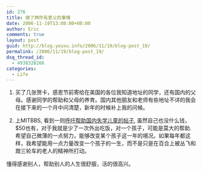 ```yaml
---
id: 276
title: 做了两件有意义的事情
date: 2006-11-19T13:08:00+00:00
author: Eric
comments: true
layout: post
guid: http://blog.youxu.info/2006/11/19/blog-post_19/
permalink: /2006/11/19/blog-post_19/
dsq_thread_id:
  - 4938328266
categories:
  - Life
---
```

1. 买了几张贺卡，感恩节前寄给在美国的各位我知道地址的同学，还有国内的父母。感谢同学的帮助和父母的养育。国内其他朋友和老师有些地址不详的我会在接下来的一个月中问清楚，新年的时候补上我的问候。

2. 上MITBBS, 看到一则[呼吁帮助国内失学儿童的帖子](http://mitbbs.com/mitbbs_article_t.php?board=Overseas&#038;gid=13387843&#038;ftype=0), 虽然自己也没什么钱，$50也有，对于我就是少了一次外出吃饭，对一个孩子，可能是莫大的帮助. 希望自己微薄的一点努力，能够改变某个孩子这一年的境况。如果每年都这样，我希望能用一点力量改变一个孩子的一生，而不是只是在百合上被丛飞和蹬三轮车的老人的精神所打动。

懂得感谢别人，帮助别人的人生很舒服，活的很高兴。